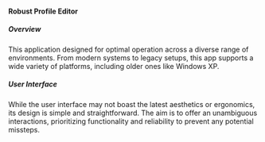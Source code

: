 #### Robust Profile Editor

##### Overview
This application designed for optimal operation across a diverse range of environments. From modern systems to legacy setups, this app supports a wide variety of platforms, including older ones like Windows XP.

##### User Interface
While the user interface may not boast the latest aesthetics or ergonomics, its design is simple and straightforward. The aim is to offer an unambiguous interactions, prioritizing functionality and reliability to prevent any potential missteps.
